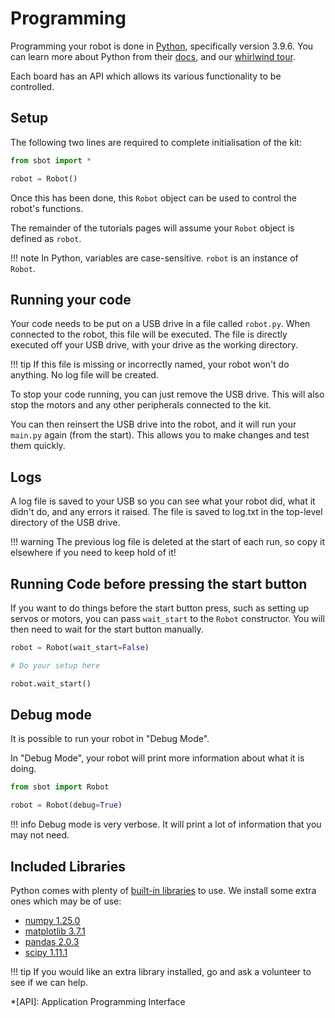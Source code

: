 # Programming

Programming your robot is done in [Python](https://www.python.org/),
specifically version 3.9.6. You can learn more about Python from their
[docs](https://docs.python.org/3/), and our [whirlwind tour](../tutorials/python-whirlwind-tour.md).

Each board has an API which allows its various functionality to be controlled.

## Setup

The following two lines are required to complete initialisation of the
kit:

``` python
from sbot import *

robot = Robot()
```

Once this has been done, this `Robot` object can be used to control the
robot's functions.

The remainder of the tutorials pages will assume your `Robot` object is
defined as `robot`.

!!! note
    In Python, variables are case-sensitive. `robot` is an instance of `Robot`.

## Running your code

Your code needs to be put on a USB drive in a file called `robot.py`. When connected to the robot, this file will be executed. The file is directly executed off your USB drive, with your drive as the working directory.

!!! tip
    If this file is missing or incorrectly named, your robot won't do anything. No log file will be created.

To stop your code running, you can just remove the USB drive. This will also stop the motors and any other peripherals connected to the kit.

You can then reinsert the USB drive into the robot, and it will run your `main.py` again (from the start). This allows you to make changes and test them quickly.

## Logs

A log file is saved to your USB so you can see what your robot did,
what it didn't do, and any errors it raised. The file is saved to log.txt in the top-level directory of the USB drive.

!!! warning
    The previous log file is deleted at the start of each run, so copy it elsewhere if you need to keep hold of it!

## Running Code before pressing the start button

If you want to do things before the start button press, such as setting up servos or motors, you can pass `wait_start` to the `Robot` constructor. You will then need to wait for the start button manually.

```python
robot = Robot(wait_start=False)

# Do your setup here

robot.wait_start()
```

## Debug mode

It is possible to run your robot in "Debug Mode".

In "Debug Mode", your robot will print more information about what it is doing.

```python
from sbot import Robot

robot = Robot(debug=True)
```

!!! info
    Debug mode is very verbose. It will print a lot of information that you may not need.

## Included Libraries

Python comes with plenty of [built-in
libraries](https://docs.python.org/3.9/py-modindex.html) to use. We
install some extra ones which may be of use:

- [numpy 1.25.0](https://pypi.org/project/numpy/1.25.0/)
- [matplotlib 3.7.1](https://pypi.org/project/matplotlib/3.7.1/)
- [pandas 2.0.3](https://pypi.org/project/pandas/2.0.3/)
- [scipy 1.11.1](https://pypi.org/project/scipy/1.11.1/)

!!! tip
    If you would like an extra library installed, go and ask a volunteer to see if we can help.

*[API]: Application Programming Interface
